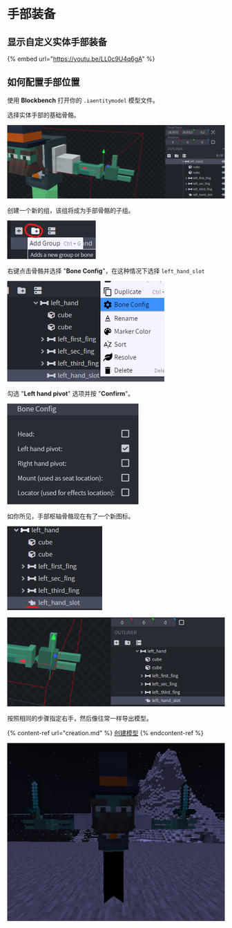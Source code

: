 # 手部装备

## 显示自定义实体手部装备

{% embed url="https://youtu.be/LL0c9U4q6gA" %}

## 如何配置手部位置

使用 **Blockbench** 打开你的 `.iaentitymodel` 模型文件。

选择实体手部的基础骨骼。

![](<../../../../.gitbook/assets/image (47) (1).png>)

创建一个新的组，该组将成为手部骨骼的子组。

![](<../../../../.gitbook/assets/image (70) (1).png>)

右键点击骨骼并选择 "**Bone Config**"，在这种情况下选择 `left_hand_slot`

![](<../../../../.gitbook/assets/image (65).png>)

勾选 "**Left hand pivot**" 选项并按 "**Confirm**"。

![](<../../../../.gitbook/assets/image (61) (1).png>)

如你所见，手部枢轴骨骼现在有了一个新图标。

![](<../../../../.gitbook/assets/image (97).png>)

![](<../../../../.gitbook/assets/image (96) (1) (1).png>)

按照相同的步骤指定右手，然后像往常一样导出模型。

{% content-ref url="creation.md" %}
[创建模型](creation.md)
{% endcontent-ref %}

![](<../../../../.gitbook/assets/image (41).png>)


